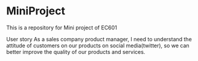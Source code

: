 # MiniProject
This is a repository for Mini project of EC601


User story
As a sales company product manager, I need to understand the attitude of customers on our products on social media(twitter), so we can better improve the quality of our products and services.
